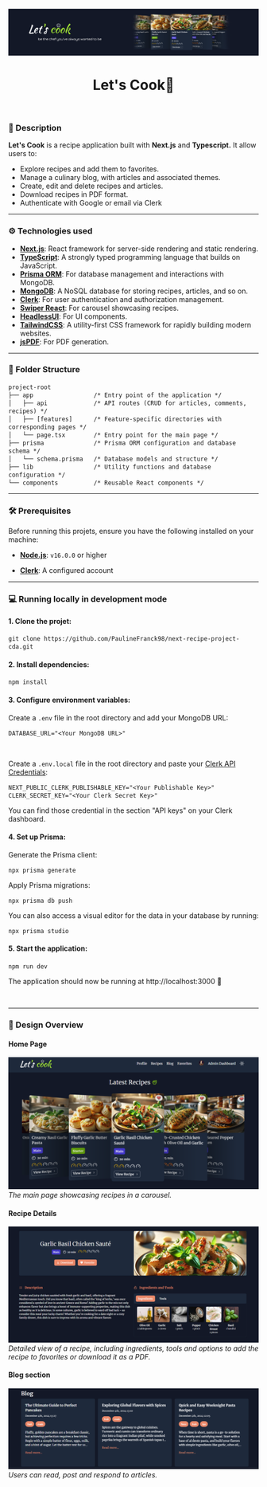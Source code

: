 ![](/public/banner-lets-cook.png)

<h1 align="center">Let's Cook🥗</h1>

<br/>

### 📃 Description

__Let's Cook__ is a recipe application built with __Next.js__ and __Typescript.__ It allow users to:

* Explore recipes and add them to favorites.
* Manage a culinary blog, with articles and associated themes.
* Create, edit and delete recipes and articles.
* Download recipes in PDF format.
* Authenticate with Google or email via Clerk

---

### ⚙️ Technologies used

* __[Next.js](https://nextjs.org/)__:  React framework for server-side rendering and static rendering.
* __[TypeScript](https://www.typescriptlang.org/)__:  A strongly typed programming language that builds on JavaScript.
* __[Prisma ORM](https://www.prisma.io/)__:  For database management and interactions with MongoDB.
* __[MongoDB](https://www.mongodb.com/fr-fr)__:  A NoSQL database for storing recipes, articles, and so on.
* __[Clerk](https://clerk.com/)__:  For user authentication and authorization management.
* __[Swiper React](https://swiperjs.com/react)__:  For carousel showcasing recipes.
* __[HeadlessUI](https://headlessui.com/)__:  For UI components.
* __[TailwindCSS](https://tailwindcss.com/)__:  A utility-first CSS framework for rapidly building modern websites. 
* __[jsPDF](https://artskydj.github.io/jsPDF/docs/jsPDF.html)__:  For PDF generation.

---

### 📁 Folder Structure
```
project-root
├── app                 /* Entry point of the application */
│   ├── api             /* API routes (CRUD for articles, comments, recipes) */
│   ├── [features]      /* Feature-specific directories with corresponding pages */
│   └── page.tsx        /* Entry point for the main page */
├── prisma              /* Prisma ORM configuration and database schema */
│   └── schema.prisma   /* Database models and structure */
├── lib                 /* Utility functions and database configuration */
└── components          /* Reusable React components */ 
```
---

### 🛠️ Prerequisites

Before running this projets, ensure you have the following installed on your machine: 

* __[Node.js](https://nodejs.org)__:  `v16.0.0` or higher
  

* __[Clerk](https://clerk.com/)__:  A configured account

---

### 💻 Running locally in development mode


#### 1. __Clone the projet:__
   
```
git clone https://github.com/PaulineFranck98/next-recipe-project-cda.git
```


#### 2. __Install dependencies:__

```
npm install
```


#### 3. __Configure environment variables:__

Create a `.env` file in the root directory and add your MongoDB URL: 
```
DATABASE_URL="<Your MongoDB URL>"
```
<br/>

Create a `.env.local` file in the root directory and paste your [Clerk API Credentials](https://clerk.com/docs/deployments/clerk-environment-variables?_gl=1*124mxpw*_gcl_au*ODIyNjQ3MjAxLjE3MzEwNzU0MjMuNTI4NTEzNDQ5LjE3MzMyNDAzNjQuMTczMzI0MDM2NA..*_ga*MTQ2MDg4MDU0MS4xNzMxMDc1NDIz*_ga_1WMF5X234K*MTczMzQxMTIzNy45LjEuMTczMzQxMTMwNi4wLjAuMA..#clerk-publishable-and-secret-keys):
```
NEXT_PUBLIC_CLERK_PUBLISHABLE_KEY="<Your Publishable Key>"
CLERK_SECRET_KEY="<Your Clerk Secret Key>"
```
You can find those credential in the section "API keys" on your Clerk dashboard. 
<br/>
#### 4. __Set up Prisma:__

Generate the Prisma client:
```
npx prisma generate
```

Apply Prisma migrations:
```
npx prisma db push
```

You can also access a visual editor for the data in your database by running:
```
npx prisma studio
```


#### 5. __Start the application:__
```
npm run dev
```

The application should now be running at http://localhost:3000 🎉

<br/>

---

### 🎨 Design Overview

#### Home Page
![](/public/homepage-recipes.png)
*The main page showcasing recipes in a carousel.*

#### Recipe Details
![](/public/recipe-detail.png)
*Detailed view of a recipe, including ingredients, tools and options to add the recipe to favorites or download it as a PDF.*

#### Blog section
![](/public/blog-recipe.png)
*Users can read, post and respond to articles.*


